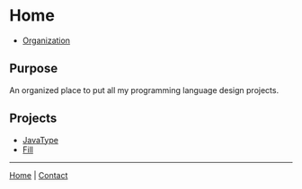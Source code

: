 # Home

- [Organization](https://github.com/HoneyRoasted)

## Purpose

An organized place to put all my programming language design projects.

## Projects

- [JavaType](javatype/landing.md)
- [Fill](fill/landing.md)

---
[Home](index.md) | [Contact](contact.md)